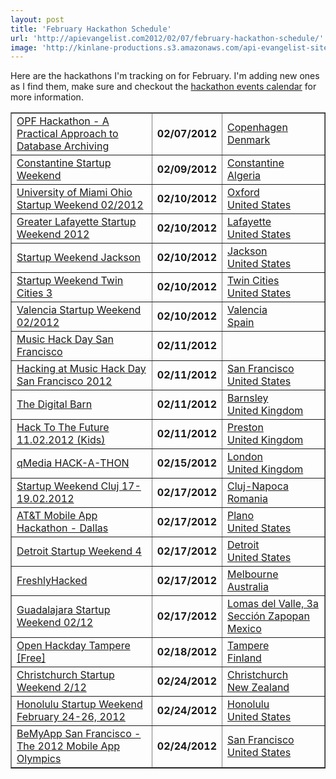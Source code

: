 ```yaml
---
layout: post
title: 'February Hackathon Schedule'
url: 'http://apievangelist.com2012/02/07/february-hackathon-schedule/'
image: 'http://kinlane-productions.s3.amazonaws.com/api-evangelist-site/blog/tag-cloud-hackathon.png'
---
```



<p>
     Here are the hackathons I'm tracking on for February. I'm adding new ones as I find them, make sure and checkout the <a title="Hackathon events calendar" href="/events/">hackathon events calendar</a> for more information.
</p>
<table border="1" cellspacing="5" cellpadding="5" width="100%">
     <tbody>
          <tr>
               <td>
                    <a href="/events/opf_hackathon__a_practical_approach_to_database_archiving.php">OPF Hackathon - A Practical Approach to Database Archiving</a>
               </td>
               <td>
                    <strong>02/07/2012</strong>
               </td>
               <td>
                    <a href="/events/opf_hackathon__a_practical_approach_to_database_archiving.php">Copenhagen<br />
                    Denmark</a>
               </td>
          </tr>
          <tr>
               <td>
                    <a href="/events/constantine_startup_weekend.php">Constantine Startup Weekend</a>
               </td>
               <td>
                    <strong>02/09/2012</strong>
               </td>
               <td>
                    <a href="/events/constantine_startup_weekend.php">Constantine<br />
                    Algeria</a>
               </td>
          </tr>
          <tr>
               <td>
                    <a href="/events/university_of_miami_ohio_startup_weekend_022012.php">University of Miami Ohio Startup Weekend 02/2012</a>
               </td>
               <td>
                    <strong>02/10/2012</strong>
               </td>
               <td>
                    <a href="/events/university_of_miami_ohio_startup_weekend_022012.php">Oxford<br />
                    United States</a>
               </td>
          </tr>
          <tr>
               <td>
                    <a href="/events/greater_lafayette_startup_weekend_2012.php">Greater Lafayette Startup Weekend 2012</a>
               </td>
               <td>
                    <strong>02/10/2012</strong>
               </td>
               <td>
                    <a href="/events/greater_lafayette_startup_weekend_2012.php">Lafayette<br />
                    United States</a>
               </td>
          </tr>
          <tr>
               <td>
                    <a href="/events/startup_weekend_jackson.php">Startup Weekend Jackson</a>
               </td>
               <td>
                    <strong>02/10/2012</strong>
               </td>
               <td>
                    <a href="/events/startup_weekend_jackson.php">Jackson<br />
                    United States</a>
               </td>
          </tr>
          <tr>
               <td>
                    <a href="/events/startup_weekend_twin_cities_3.php">Startup Weekend Twin Cities 3</a>
               </td>
               <td>
                    <strong>02/10/2012</strong>
               </td>
               <td>
                    <a href="/events/startup_weekend_twin_cities_3.php">Twin Cities<br />
                    United States</a>
               </td>
          </tr>
          <tr>
               <td>
                    <a href="/events/valencia_startup_weekend_022012.php">Valencia Startup Weekend 02/2012</a>
               </td>
               <td>
                    <strong>02/10/2012</strong>
               </td>
               <td>
                    <a href="/events/valencia_startup_weekend_022012.php">Valencia<br />
                    Spain</a>
               </td>
          </tr>
          <tr>
               <td>
                    <a href="/events/music_hack_day_san_francisco.php">Music Hack Day San Francisco</a>
               </td>
               <td>
                    <strong>02/11/2012</strong>
               </td>
               <td>
                    <a href="/events/music_hack_day_san_francisco.php"><br /></a>
               </td>
          </tr>
          <tr>
               <td>
                    <a href="/events/hacking_at_music_hack_day_san_francisco_2012.php">Hacking at Music Hack Day San Francisco 2012</a>
               </td>
               <td>
                    <strong>02/11/2012</strong>
               </td>
               <td>
                    <a href="/events/hacking_at_music_hack_day_san_francisco_2012.php">San Francisco<br />
                    United States</a>
               </td>
          </tr>
          <tr>
               <td>
                    <a href="/events/the_digital_barn.php">The Digital Barn</a>
               </td>
               <td>
                    <strong>02/11/2012</strong>
               </td>
               <td>
                    <a href="/events/the_digital_barn.php">Barnsley<br />
                    United Kingdom</a>
               </td>
          </tr>
          <tr>
               <td>
                    <a href="/events/hack_to_the_future_11022012_kids.php">Hack To The Future 11.02.2012 (Kids)</a>
               </td>
               <td>
                    <strong>02/11/2012</strong>
               </td>
               <td>
                    <a href="/events/hack_to_the_future_11022012_kids.php">Preston<br />
                    United Kingdom</a>
               </td>
          </tr>
          <tr>
               <td>
                    <a href="/events/qmedia_hackathon.php">qMedia HACK-A-THON</a>
               </td>
               <td>
                    <strong>02/15/2012</strong>
               </td>
               <td>
                    <a href="/events/qmedia_hackathon.php">London<br />
                    United Kingdom</a>
               </td>
          </tr>
          <tr>
               <td>
                    <a href="/events/startup_weekend_cluj_1719022012.php">Startup Weekend Cluj 17-19.02.2012</a>
               </td>
               <td>
                    <strong>02/17/2012</strong>
               </td>
               <td>
                    <a href="/events/startup_weekend_cluj_1719022012.php">Cluj-Napoca<br />
                    Romania</a>
               </td>
          </tr>
          <tr>
               <td>
                    <a href="/events/att_mobile_app_hackathon__dallas.php">AT&amp;T Mobile App Hackathon - Dallas</a>
               </td>
               <td>
                    <strong>02/17/2012</strong>
               </td>
               <td>
                    <a href="/events/att_mobile_app_hackathon__dallas.php">Plano<br />
                    United States</a>
               </td>
          </tr>
          <tr>
               <td>
                    <a href="/events/detroit__startup_weekend_4.php">Detroit Startup Weekend 4</a>
               </td>
               <td>
                    <strong>02/17/2012</strong>
               </td>
               <td>
                    <a href="/events/detroit__startup_weekend_4.php">Detroit<br />
                    United States</a>
               </td>
          </tr>
          <tr>
               <td>
                    <a href="/events/freshlyhacked.php">FreshlyHacked</a>
               </td>
               <td>
                    <strong>02/17/2012</strong>
               </td>
               <td>
                    <a href="/events/freshlyhacked.php">Melbourne<br />
                    Australia</a>
               </td>
          </tr>
          <tr>
               <td>
                    <a href="/events/guadalajara_startup_weekend_0212.php">Guadalajara Startup Weekend 02/12</a>
               </td>
               <td>
                    <strong>02/17/2012</strong>
               </td>
               <td>
                    <a href="/events/guadalajara_startup_weekend_0212.php">Lomas del Valle, 3a Sección Zapopan<br />
                    Mexico</a>
               </td>
          </tr>
          <tr>
               <td>
                    <a href="/events/open_hackday_tampere_free.php">Open Hackday Tampere [Free]</a>
               </td>
               <td>
                    <strong>02/18/2012</strong>
               </td>
               <td>
                    <a href="/events/open_hackday_tampere_free.php">Tampere<br />
                    Finland</a>
               </td>
          </tr>
          <tr>
               <td>
                    <a href="/events/christchurch_startup_weekend_212.php">Christchurch Startup Weekend 2/12</a>
               </td>
               <td>
                    <strong>02/24/2012</strong>
               </td>
               <td>
                    <a href="/events/christchurch_startup_weekend_212.php">Christchurch<br />
                    New Zealand</a>
               </td>
          </tr>
          <tr>
               <td>
                    <a href="/events/honolulu_startup_weekend_february_2426_2012.php">Honolulu Startup Weekend February 24-26, 2012</a>
               </td>
               <td>
                    <strong>02/24/2012</strong>
               </td>
               <td>
                    <a href="/events/honolulu_startup_weekend_february_2426_2012.php">Honolulu<br />
                    United States</a>
               </td>
          </tr>
          <tr>
               <td>
                    <a href="/events/bemyapp_san_francisco__the_2012_mobile_app_olympics.php">BeMyApp San Francisco - The 2012 Mobile App Olympics</a>
               </td>
               <td>
                    <strong>02/24/2012</strong>
               </td>
               <td>
                    <a href="/events/bemyapp_san_francisco__the_2012_mobile_app_olympics.php">San Francisco<br />
                    United States</a>
               </td>
          </tr>
     </tbody>
</table>
